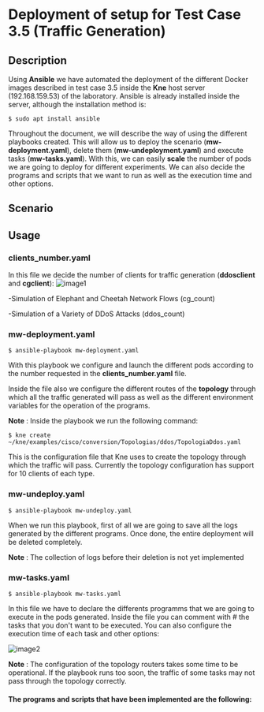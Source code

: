 # Deployment of setup for Test Case 3.5 (Traffic Generation)

## Description

Using **Ansible** we have automated the deployment of the different Docker images described in test case 3.5 inside the **Kne** host server (192.168.159.53) of the laboratory. Ansible is already installed inside the server, although the installation method is:

```
$ sudo apt install ansible
```

Throughout the document, we will describe the way of using the different playbooks created. This will allow us to deploy the scenario (__mw-deployment.yaml__), delete them (__mw-undeployment.yaml__) and execute tasks (__mw-tasks.yaml__). With this, we can easily **scale** the number of pods we are going to deploy for different experiments. We can also decide the programs and scripts that we want to run as well as the execution time and other options.

## Scenario



## Usage

### clients_number.yaml

In this file we decide the number of clients for traffic generation (**ddosclient** and **cgclient**):
![image1](https://github.com/javi14z/mw_k8s/blob/main/images/image1.png)

-Simulation of Elephant and Cheetah Network Flows (cg_count)

-Simulation of a Variety of DDoS Attacks (ddos_count)


### mw-deployment.yaml
```
$ ansible-playbook mw-deployment.yaml
```

With this playbook we configure and launch the different pods according to the number requested in the __clients_number.yaml__ file.

Inside the file also we configure the different routes of the **topology** through which all the traffic generated will pass as well as the different environment variables for the operation of the programs.

**Note** : Inside the playbook we run the following command:
```
$ kne create ~/kne/examples/cisco/conversion/Topologias/ddos/TopologiaDdos.yaml
```

This is the configuration file that Kne uses to create the topology through which the traffic will pass. Currently the topology configuration has support for 10 clients of each type.


### mw-undeploy.yaml
```
$ ansible-playbook mw-undeploy.yaml
```

When we run this playbook, first of all we are going to save all the logs generated by the different programs. Once done, the entire deployment will be deleted completely.

**Note** : The collection of logs before their deletion is not yet implemented

### mw-tasks.yaml
```
$ ansible-playbook mw-tasks.yaml
```

In this file we have to declare the differents programms that we are going to execute in the pods generated. Inside the file you can comment with # the tasks that you don't want to be executed. You can also configure the execution time of each task and other options:

![image2](https://github.com/javi14z/mw_k8s/blob/main/images/image2.png)

**Note** : The configuration of the topology routers takes some time to be operational. If the playbook runs too soon, the traffic of some tasks may not pass through the topology correctly.

#### The programs and scripts that have been implemented are the following:










